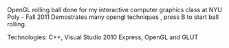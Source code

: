 OpenGL rolling ball done for my interactive computer graphics class at NYU Poly - Fall 2011
Demostrates many opengl techniques , press B to start ball rolling. 

Technologies:
C++, Visual Studio 2010 Express, OpenGL and GLUT